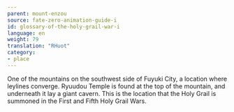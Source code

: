 ```yaml
---
parent: mount-enzou
source: fate-zero-animation-guide-i
id: glossary-of-the-holy-grail-war-i
language: en
weight: 79
translation: "RHuot"
category:
- place
---
```


One of the mountains on the southwest side of Fuyuki City, a location where leylines converge. Ryuudou Temple is found at the top of the mountain, and underneath it lay a giant cavern. This is the location that the Holy Grail is summoned in the First and Fifth Holy Grail Wars.
